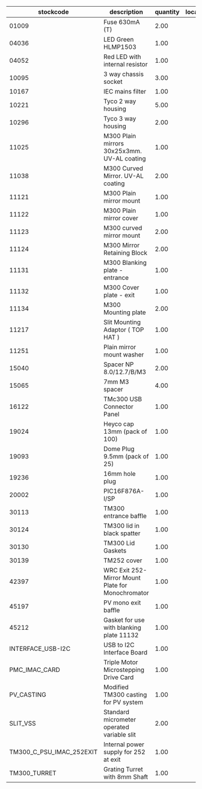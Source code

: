 |stockcode|description|quantity|location|
|---------|-----------|--------|--------|
|01009|Fuse 630mA (T)|2.00||
|04036|LED Green HLMP1503|1.00||
|04052|Red LED with internal resistor|1.00||
|10095|3 way chassis socket|3.00||
|10167|IEC mains filter|1.00||
|10221|Tyco 2 way housing|5.00||
|10296|Tyco 3 way housing|2.00||
|11025|M300 Plain mirrors 30x25x3mm.  UV-AL coating|1.00| |
|11038|M300 Curved Mirror.  UV-AL coating|2.00||
|11121|M300 Plain mirror mount|1.00| |
|11122|M300 Plain mirror cover|1.00| |
|11123|M300 curved mirror mount|2.00||
|11124|M300 Mirror Retaining Block|2.00||
|11131|M300 Blanking plate - entrance|1.00||
|11132|M300 Cover plate - exit|1.00| |
|11134|M300 Mounting plate|2.00||
|11217|Slit Mounting Adaptor ( TOP HAT )|1.00||
|11251|Plain mirror mount washer|1.00| |
|15040|Spacer NP 8.0/12.7/B/M3|2.00||
|15065|7mm M3 spacer|4.00||
|16122|TMc300 USB Connector Panel|1.00||
|19024|Heyco cap 13mm (pack of 100)|1.00||
|19093|Dome Plug 9.5mm (pack of 25)|1.00| |
|19236|16mm hole plug|1.00||
|20002|PIC16F876A-I/SP|1.00||
|30113|TM300 entrance baffle|1.00||
|30124|TM300 lid in black spatter|1.00||
|30130|TM300 Lid Gaskets|1.00||
|30139|TM252 cover|1.00| |
|42397|WRC Exit 252-Mirror Mount Plate for Monochromator|1.00||
|45197|PV mono exit baffle|1.00||
|45212|Gasket for use with blanking plate 11132|1.00||
|INTERFACE_USB-I2C|USB to I2C Interface Board|1.00||
|PMC_IMAC_CARD|Triple Motor Microstepping Drive Card|1.00||
|PV_CASTING|Modified TM300 casting for PV system|1.00||
|SLIT_VSS|Standard micrometer operated variable slit|2.00||
|TM300_C_PSU_IMAC_252EXIT|Internal power supply for 252 at exit|1.00||
|TM300_TURRET|Grating Turret with 8mm Shaft|1.00||
